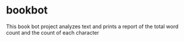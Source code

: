 # bookbot
This book bot project analyzes text and prints a report of the total word count and the count of each character
